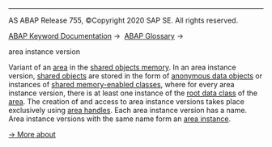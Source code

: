   

* * *

AS ABAP Release 755, ©Copyright 2020 SAP SE. All rights reserved.

[ABAP Keyword Documentation](https://help.sap.com/doc/abapdocu_755_index_htm/7.55/en-US/abenabap.htm) →  [ABAP Glossary](https://help.sap.com/doc/abapdocu_755_index_htm/7.55/en-US/abenabap_glossary.htm) → 

area instance version

Variant of an [area](https://help.sap.com/doc/abapdocu_755_index_htm/7.55/en-US/abenarea_glosry.htm "Glossary Entry") in the [shared objects memory](https://help.sap.com/doc/abapdocu_755_index_htm/7.55/en-US/abenshared_objects_memory_glosry.htm "Glossary Entry"). In an area instance version, [shared objects](https://help.sap.com/doc/abapdocu_755_index_htm/7.55/en-US/abenshared_objects_glosry.htm "Glossary Entry") are stored in the form of [anonymous data objects](https://help.sap.com/doc/abapdocu_755_index_htm/7.55/en-US/abenanonymous_data_object_glosry.htm "Glossary Entry") or instances of [shared memory-enabled classes](https://help.sap.com/doc/abapdocu_755_index_htm/7.55/en-US/abenshm_class_glosry.htm "Glossary Entry"), where for every area instance version, there is at least one instance of the [root data class](https://help.sap.com/doc/abapdocu_755_index_htm/7.55/en-US/abenroot_data_class_glosry.htm "Glossary Entry") of the [area](https://help.sap.com/doc/abapdocu_755_index_htm/7.55/en-US/abenarea_glosry.htm "Glossary Entry"). The creation of and access to area instance versions takes place exclusively using [area handles](https://help.sap.com/doc/abapdocu_755_index_htm/7.55/en-US/abenarea_handle_glosry.htm "Glossary Entry"). Each area instance version has a name. Area instance versions with the same name form an [area instance](https://help.sap.com/doc/abapdocu_755_index_htm/7.55/en-US/abenarea_instance_glosry.htm "Glossary Entry").

[→ More about](https://help.sap.com/doc/abapdocu_755_index_htm/7.55/en-US/abenshm_area_instance_access.htm)